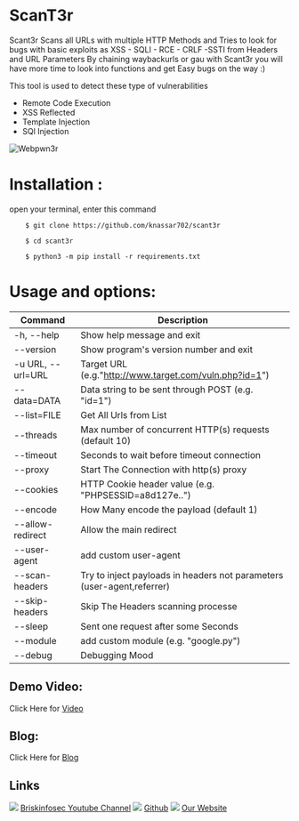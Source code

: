 ScanT3r
============
Scant3r Scans all URLs with multiple HTTP Methods and Tries to look for bugs with basic exploits as XSS - SQLI - RCE - CRLF -SSTI from Headers and URL Parameters By chaining waybackurls or gau with Scant3r you will have more time to look into functions and get Easy bugs on the way :)

This tool is used to detect these type of vulnerabilities
- Remote Code Execution
- XSS Reflected
- Template Injection
- SQl Injection

![Webpwn3r](https://briskinfosec.com//assets/tooloftheday/127.jpg)

# Installation : 
 open your terminal, enter this command

        $ git clone https://github.com/knassar702/scant3r

        $ cd scant3r

        $ python3 -m pip install -r requirements.txt


# Usage and options:
|  Command | Description   |
| ------------ | ------------ |
| -h, --help                     |    Show help message and exit |
|  --version                     |    Show program's version number and exit |
|  -u URL, --url=URL      |    Target URL (e.g."http://www.target.com/vuln.php?id=1") |
|  --data=DATA               |    Data string to be sent through POST (e.g. "id=1") |
|  --list=FILE                    |    Get All Urls from List |
|  --threads                     |    Max number of concurrent HTTP(s) requests (default 10) |
|  --timeout                    |    Seconds to wait before timeout connection |
|  --proxy                        |    Start The Connection with http(s) proxy |
|  --cookies                    |    HTTP Cookie header value (e.g. "PHPSESSID=a8d127e..") |
|   --encode                    |    How Many encode the payload (default 1) |
|   --allow-redirect        |    Allow the main redirect |
|  --user-agent              |    add custom user-agent |
|  --scan-headers         |    Try to inject payloads in headers not parameters (user-agent,referrer) |
|  --skip-headers          |    Skip The Headers scanning processe |
|  --sleep                       |    Sent one request after some Seconds |
|  --module                   |    add custom module (e.g. "google.py") |
|  --debug                     |    Debugging Mood |

Demo Video:
-----------------
Click Here for [Video](https://www.youtube.com/watch?v=vFhsqjKz2F8 "Video")

Blog: 
--------------
Click Here for [Blog](https://briskinfosec.com//assets/tooloftheday/127.jpg "Blog")

Links
----------------
![ ](https://img.icons8.com/color/15/000000/youtube-play.png) [Briskinfosec Youtube Channel](https://www.youtube.com/channel/UCcPmqqYETcO_7-6p_uUsF1w "Briskinfosec Youtube Channel")
 ![ ](https://img.icons8.com/glyph-neue/15/000000/github.png) [Github](https://github.com/briskinfosec "Github") 
![ ](https://img.icons8.com/ios/15/000000/internet--v2.png) [Our Website](https://www.briskinfosec.com/ "Our Website")
